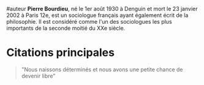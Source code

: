 #auteur 
**Pierre Bourdieu**, né le 1er août 1930 à Denguin et mort le 23 janvier 2002 à Paris 12e, est un sociologue français ayant également écrit de la philosophie. Il est considéré comme l'un des sociologues les plus importants de la seconde moitié du XXe siècle.

# Citations principales
> "Nous naissons déterminés et nous avons une petite chance de devenir libre"